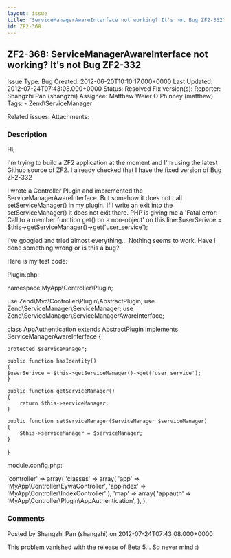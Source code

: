 ```yaml
---
layout: issue
title: "ServiceManagerAwareInterface not working? It's not Bug ZF2-332"
id: ZF2-368
---
```


ZF2-368: ServiceManagerAwareInterface not working? It's not Bug ZF2-332
-----------------------------------------------------------------------

 Issue Type: Bug Created: 2012-06-20T10:10:17.000+0000 Last Updated: 2012-07-24T07:43:08.000+0000 Status: Resolved Fix version(s): 
 Reporter:  Shangzhi Pan (shangzhi)  Assignee:  Matthew Weier O'Phinney (matthew)  Tags: - Zend\\ServiceManager
 
 Related issues: 
 Attachments: 
### Description

Hi,

I'm trying to build a ZF2 application at the moment and I'm using the latest Github source of ZF2. I already checked that I have the fixed version of Bug ZF2-332

I wrote a Controller Plugin and impremented the ServiceManagerAwareInterface. But somehow it does not call setServiceManager() in my plugin. If I write an exit into the setServiceManager() it does not exit there. PHP is giving me a 'Fatal error: Call to a member function get() on a non-object' on this line:$userSerivce = $this->getServiceManager()->get('user\_service');

I've googled and tried almost everything... Nothing seems to work. Have I done something wrong or is this a bug?

Here is my test code:

Plugin.php:

namespace MyApp\\Controller\\Plugin;

use Zend\\Mvc\\Controller\\Plugin\\AbstractPlugin; use Zend\\ServiceManager\\ServiceManager; use Zend\\ServiceManager\\ServiceManagerAwareInterface;

class AppAuthentication extends AbstractPlugin implements ServiceManagerAwareInterface {

 
    protected $serviceManager;
    
    public function hasIdentity()
    {       
    $userSerivce = $this->getServiceManager()->get('user_service');             
    }
    
    public function getServiceManager()
    {
        return $this->serviceManager;
    }
    
    public function setServiceManager(ServiceManager $serviceManager)
    {
        $this->serviceManager = $serviceManager;
    }


}

module.config.php:

'controller' => array( 'classes' => array( 'app' => 'MyApp\\Controller\\EywaController', 'appIndex' => 'MyApp\\Controller\\IndexController' ), 'map' => array( 'appauth' => 'MyApp\\Controller\\Plugin\\AppAuthentication', ), ),

 

 

### Comments

Posted by Shangzhi Pan (shangzhi) on 2012-07-24T07:43:08.000+0000

This problem vanished with the release of Beta 5... So never mind :)

 

 